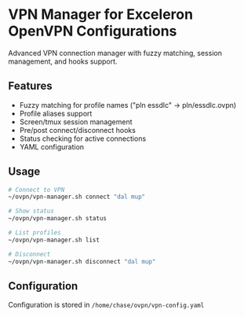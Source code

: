 # VPN Manager for Exceleron OpenVPN Configurations

Advanced VPN connection manager with fuzzy matching, session management, and hooks support.

## Features

- Fuzzy matching for profile names ("pln essdlc" → pln/essdlc.ovpn)
- Profile aliases support
- Screen/tmux session management  
- Pre/post connect/disconnect hooks
- Status checking for active connections
- YAML configuration

## Usage

```bash
# Connect to VPN
~/ovpn/vpn-manager.sh connect "dal mup"

# Show status
~/ovpn/vpn-manager.sh status

# List profiles
~/ovpn/vpn-manager.sh list

# Disconnect
~/ovpn/vpn-manager.sh disconnect "dal mup"
```

## Configuration

Configuration is stored in `/home/chase/ovpn/vpn-config.yaml`